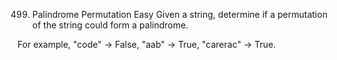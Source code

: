 499. Palindrome Permutation
Easy
Given a string, determine if a permutation of the string could form a palindrome.

For example,
"code" -> False, "aab" -> True, "carerac" -> True.
